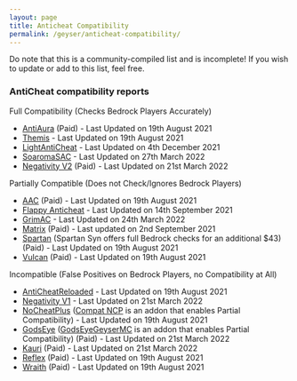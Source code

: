```yaml
---
layout: page
title: Anticheat Compatibility
permalink: /geyser/anticheat-compatibility/
---
```


Do note that this is a community-compiled list and is incomplete! If you wish to update or add to this list, feel free.

### AntiCheat compatibility reports

Full Compatibility (Checks Bedrock Players Accurately)

- [AntiAura](https://www.spigotmc.org/resources/1368/) (Paid) - Last Updated on 19th August 2021
- [Themis](https://www.spigotmc.org/resources/90766/) - Last Updated on 19th August 2021
- [LightAntiCheat](https://www.spigotmc.org/resources/96341/) - Last Updated on 4th December 2021
- [SoaromaSAC](https://www.spigotmc.org/resources/87702/) - Last Updated on 27th March 2022
- [Negativity V2](https://www.spigotmc.org/resources/86874/) (Paid) - Last Updated on 21st March 2022

Partially Compatible (Does not Check/Ignores Bedrock Players)

- [AAC](https://www.spigotmc.org/resources/6442/) (Paid) - Last Updated on 19th August 2021
- [Flappy Anticheat](https://www.spigotmc.org/resources/92180/) - Last Updated on 14th September 2021
- [GrimAC](https://github.com/MWHunter/Grim) - Last Updated on 24th March 2022
- [Matrix](https://matrix.rip/) (Paid) - Last updated on 2nd September 2021
- [Spartan](https://www.spigotmc.org/resources/25638/) (Spartan Syn offers full Bedrock checks for an additional $43) (Paid) - Last Updated on 19th August 2021
- [Vulcan](https://www.spigotmc.org/resources/83626/) (Paid) - Last Updated on 19th August 2021

Incompatible (False Positives on Bedrock Players, no Compatibility at All)

- [AntiCheatReloaded](https://www.spigotmc.org/resources/23799/) - Last Updated on 19th August 2021
- [Negativity V1](https://www.spigotmc.org/resources/48399/) - Last Updated on 21st March 2022
- [NoCheatPlus](https://ci.codemc.io/job/Updated-NoCheatPlus/job/Updated-NoCheatPlus/) ([Compat NCP](https://github.com/Updated-NoCheatPlus/CompatNoCheatPlus/) is an addon that enables Partial Compatibility) - Last Updated on 19th August 2021
- [GodsEye](https://www.spigotmc.org/resources/69595/) ([GodsEyeGeyserMC](https://github.com/TheDejavu/GodsEyeGeyserMC/releases) is an addon that enables Partial Compatibility) (Paid) - Last Updated on 21st March 2022
- [Kauri](https://www.spigotmc.org/resources/53721/) (Paid) - Last Updated on 21st March 2022
- [Reflex](https://www.spigotmc.org/resources/21122/) (Paid) - Last Updated on 19th August 2021
- [Wraith](https://www.spigotmc.org/resources/66887/) (Paid) - Last Updated on 19th August 2021
